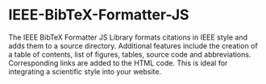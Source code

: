 # IEEE-BibTeX-Formatter-JS
The IEEE BibTeX Formatter JS Library formats citations in IEEE style and adds them to a source directory. Additional features include the creation of a table of contents, list of figures, tables, source code and abbreviations. Corresponding links are added to the HTML code. This is ideal for integrating a scientific style into your website.
